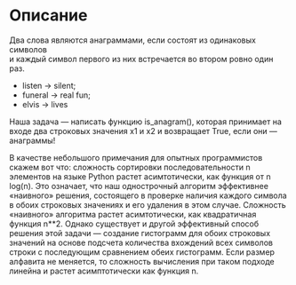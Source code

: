 # Описание
Два слова являются анаграммами, если состоят из одинаковых символов <br>
и каждый символ первого из них встречается во втором ровно один раз.
* listen → silent;
* funeral → real fun;
* elvis → lives

Наша задача — написать функцию is_anagram(), которая принимает на входе
два строковых значения x1 и x2 и возвращает True, если они — анаграммы!

В качестве небольшого примечания для опытных программистов скажем
вот что: сложность сортировки последовательности n элементов на языке
Python растет асимтотически, как функция от n log(n). Это означает, что
наш однострочный алгоритм эффективнее «наивного» решения, состоящего
в проверке наличия каждого символа в обоих строковых значениях и его
удаления в этом случае. Сложность «наивного» алгоритма растет асимтотически, 
как квадратичная функция n**2. Однако существует и другой 
эффективный способ решения этой задачи — создание гистограмм для обоих строковых значений
на основе подсчета количества вхождений всех символов строки с последующим сравнением
обеих гистограмм. Если размер алфавита не меняется,
то сложность вычисления при таком подходе линейна и растет асимптотически как функция n.






